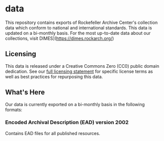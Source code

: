 # data
This repository contains exports of Rockefeller Archive Center's collection data which conform to national and international standards. This data is updated on a bi-monthly basis. For the most up-to-date data about our collections, visit DIMES](https://dimes.rockarch.org/)

## Licensing
This data is released under a Creative Commons Zero (CC0) public domain dedication. See our [full licensing statement](https://docs.rockarch.org/archival-description-license/) for specific license terms as well as best practices for repurposing this data.

## What's Here
Our data is currently exported on a bi-monthly basis in the following formats:

### Encoded Archival Description (EAD) version 2002
Contains EAD files for all published resources.
